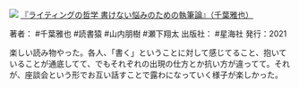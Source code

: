 ![](https://gyazo.com/f8f311d0a01b494fdc8c63d930e73bc6.jpg)
[『ライティングの哲学 書けない悩みのための執筆論』（千葉雅也）](https://amzn.to/4c5oNfj)

著者： #千葉雅也 #読書猿 #山内朋樹 #瀬下翔太
出版社： #星海社 
発行：2021

楽しい読み物やった。各人、「書く」ということに対して感じてること、抱いていることが通底してて、でもそれぞれの出現の仕方とか抗い方が違ってて。それが、座談会という形でお互い話すことで露わになっていく様子が楽しかった。